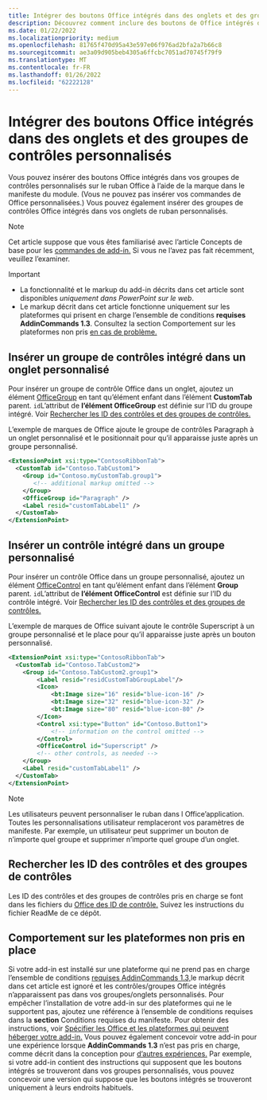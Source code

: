```yaml
---
title: Intégrer des boutons Office intégrés dans des onglets et des groupes de contrôles personnalisés
description: Découvrez comment inclure des boutons de Office intégrés dans vos groupes de commandes et onglets personnalisés sur Office ruban.
ms.date: 01/22/2022
ms.localizationpriority: medium
ms.openlocfilehash: 81765f470d95a43e597e06f976ad2bfa2a7b66c8
ms.sourcegitcommit: ae3a09d905beb4305a6ffcbc7051ad70745f79f9
ms.translationtype: MT
ms.contentlocale: fr-FR
ms.lasthandoff: 01/26/2022
ms.locfileid: "62222128"
---
```

# <a name="integrate-built-in-office-buttons-into-custom-control-groups-and-tabs"></a>Intégrer des boutons Office intégrés dans des onglets et des groupes de contrôles personnalisés

Vous pouvez insérer des boutons Office intégrés dans vos groupes de contrôles personnalisés sur le ruban Office à l’aide de la marque dans le manifeste du module. (Vous ne pouvez pas insérer vos commandes de Office personnalisées.) Vous pouvez également insérer des groupes de contrôles Office intégrés dans vos onglets de ruban personnalisés.

> [!NOTE]
> Cet article suppose que vous êtes familiarisé avec l’article Concepts de base pour les [commandes de add-in.](add-in-commands.md) Si vous ne l’avez pas fait récemment, veuillez l’examiner.

> [!IMPORTANT]
>
> - La fonctionnalité et le markup du add-in décrits dans cet article sont disponibles *uniquement dans PowerPoint sur le web*.
> - Le markup décrit dans cet article fonctionne uniquement sur les plateformes qui prisent en charge l’ensemble de conditions **requises AddinCommands 1.3**. Consultez la section Comportement sur les plateformes non pris [en cas de problème.](#behavior-on-unsupported-platforms)

## <a name="insert-a-built-in-control-group-into-a-custom-tab"></a>Insérer un groupe de contrôles intégré dans un onglet personnalisé

Pour insérer un groupe de contrôle Office dans un onglet, ajoutez un élément [OfficeGroup](../reference/manifest/customtab.md#officegroup) en tant qu’élément enfant dans l’élément **CustomTab** parent. `id`L’attribut de **l’élément OfficeGroup** est définie sur l’ID du groupe intégré. Voir [Rechercher les ID des contrôles et des groupes de contrôles.](#find-the-ids-of-controls-and-control-groups)

L’exemple de marques de Office ajoute le groupe de contrôles Paragraph à un onglet personnalisé et le positionnait pour qu’il apparaisse juste après un groupe personnalisé.

```xml
<ExtensionPoint xsi:type="ContosoRibbonTab">
  <CustomTab id="Contoso.TabCustom1">
    <Group id="Contoso.myCustomTab.group1">
       <!-- additional markup omitted -->
    </Group>
    <OfficeGroup id="Paragraph" />
    <Label resid="customTabLabel1" />
  </CustomTab>
</ExtensionPoint>
```

## <a name="insert-a-built-in-control-into-a-custom-group"></a>Insérer un contrôle intégré dans un groupe personnalisé

Pour insérer un contrôle Office dans un groupe personnalisé, ajoutez un élément [OfficeControl](../reference/manifest/group.md#officecontrol) en tant qu’élément enfant dans l’élément **Group** parent. `id`L’attribut de **l’élément OfficeControl** est définie sur l’ID du contrôle intégré. Voir [Rechercher les ID des contrôles et des groupes de contrôles.](#find-the-ids-of-controls-and-control-groups)

L’exemple de marques de Office suivant ajoute le contrôle Superscript à un groupe personnalisé et le place pour qu’il apparaisse juste après un bouton personnalisé.

```xml
<ExtensionPoint xsi:type="ContosoRibbonTab">
  <CustomTab id="Contoso.TabCustom2">
    <Group id="Contoso.TabCustom2.group1">
        <Label resid="residCustomTabGroupLabel"/>
        <Icon>
            <bt:Image size="16" resid="blue-icon-16" />
            <bt:Image size="32" resid="blue-icon-32" />
            <bt:Image size="80" resid="blue-icon-80" />
        </Icon>
        <Control xsi:type="Button" id="Contoso.Button1">
            <!-- information on the control omitted -->
        </Control>
        <OfficeControl id="Superscript" />
        <!-- other controls, as needed -->
    </Group>
    <Label resid="customTabLabel1" />
  </CustomTab>
</ExtensionPoint>
```

> [!NOTE]
> Les utilisateurs peuvent personnaliser le ruban dans l Office’application. Toutes les personnalisations utilisateur remplaceront vos paramètres de manifeste. Par exemple, un utilisateur peut supprimer un bouton de n’importe quel groupe et supprimer n’importe quel groupe d’un onglet.

## <a name="find-the-ids-of-controls-and-control-groups"></a>Rechercher les ID des contrôles et des groupes de contrôles

Les ID des contrôles et des groupes de contrôles pris en charge se font dans les fichiers du [Office des ID de contrôle.](https://github.com/OfficeDev/office-control-ids) Suivez les instructions du fichier ReadMe de ce dépôt.

## <a name="behavior-on-unsupported-platforms"></a>Comportement sur les plateformes non pris en place

Si votre add-in est installé sur une plateforme qui ne prend pas en charge l’ensemble de conditions [requises AddinCommands 1.3,](../reference/requirement-sets/add-in-commands-requirement-sets.md)le markup décrit dans cet article est ignoré et les contrôles/groupes Office intégrés n’apparaissent pas dans vos groupes/onglets personnalisés. Pour empêcher l’installation de votre add-in sur des plateformes qui ne le supportent pas, ajoutez une référence à l’ensemble de conditions requises dans la **section** Conditions requises du manifeste. Pour obtenir des instructions, voir [Spécifier les Office et les plateformes qui peuvent héberger votre add-in.](../develop/specify-office-hosts-and-api-requirements.md#specify-which-office-versions-and-platforms-can-host-your-add-in) Vous pouvez également concevoir votre add-in pour une expérience lorsque **AddinCommands 1.3** n’est pas pris en charge, comme décrit dans la conception pour [d’autres expériences.](../develop/specify-office-hosts-and-api-requirements.md#design-for-alternate-experiences) Par exemple, si votre add-in contient des instructions qui supposent que les boutons intégrés se trouveront dans vos groupes personnalisés, vous pouvez concevoir une version qui suppose que les boutons intégrés se trouveront uniquement à leurs endroits habituels.
